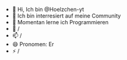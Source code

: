 - 👋 Hi, Ich bin @Hoelzchen-yt
- 👀 Ich bin interresiert auf meine Community
- 🌱 Momentan lerne ich Programmieren
- 💞️ /
- 📫 /
- 😄 Pronomen: Er
- ⚡ /


